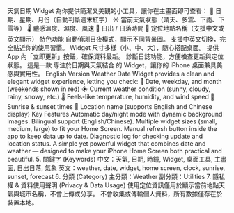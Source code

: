 天氣日期 Widget 為你提供簡潔又美觀的小工具，讓你在主畫面即可查看：
📅 日期、星期、月份（自動判斷週末紅字）
☀️ 當前天氣狀態（晴天、多雲、下雨、下雪等）
🌡 體感溫度、濕度、風速
🌅 日出 / 日落時間
📍 定位地點名稱（支援中文或英文顯示）
特色功能
自動偵測日夜模式，顯示不同背景圖。
支援中英文切換，完全貼近你的使用習慣。
Widget 尺寸多樣（小、中、大），隨心搭配桌面。
提供 App 內「立即更新」按鈕，確保資料最新。
診斷日誌功能，方便檢查更新與定位狀態。
這是一款 專注於日期與天氣結合 的 Widget，讓你的 iPhone 桌面兼具美感與實用性。
English Version
Weather Date Widget provides a clean and elegant widget experience, letting you check:
📅 Date, weekday, and month (weekends shown in red)
☀️ Current weather condition (sunny, cloudy, rainy, snowy, etc.)
🌡 Feels-like temperature, humidity, and wind speed
🌅 Sunrise & sunset times
📍 Location name (supports English and Chinese display)
Key Features
Automatic day/night mode with dynamic background images.
Bilingual support (English/Chinese).
Multiple widget sizes (small, medium, large) to fit your Home Screen.
Manual refresh button inside the app to keep data up to date.
Diagnostic log for checking update and location status.
A simple yet powerful widget that combines date and weather — designed to make your iPhone Home Screen both practical and beautiful.
5. 關鍵字 (Keywords)
中文：天氣, 日期, 時鐘, Widget, 桌面工具, 主畫面, 日出日落, 氣象
英文：weather, date, widget, home screen, clock, sunrise, sunset, forecast
6. 分類 (Category)
主分類：Weather
副分類：Utilities
7. 隱私權 & 資料使用聲明 (Privacy & Data Usage)
使用定位資訊僅用於顯示當前地點天氣與城市名稱，不會上傳或分享。
不會收集或傳輸個人資料，所有數據僅存在於裝置本地。

